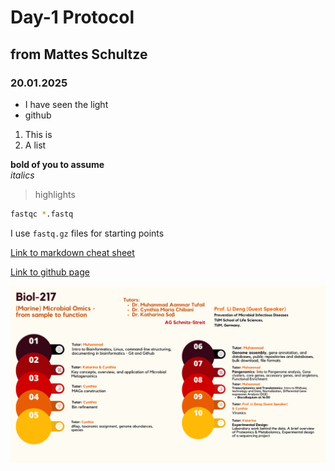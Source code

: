 # Day-1 Protocol
## from Mattes Schultze
### 20.01.2025

- I have seen the light
- github

1. This is 
2. A list

**bold of you to assume** \
*italics*

> highlights

```bash
fastqc *.fastq
```

I use `fastq.gz` files for starting points 

[Link to markdown cheat sheet](https://enterprise.github.com/downloads/en/markdown-cheatsheet.pdf)

[Link to github page](https://github.com/AammarTufail/biol217_2025)

![Image](./resources/01_biol217_poster.png
)